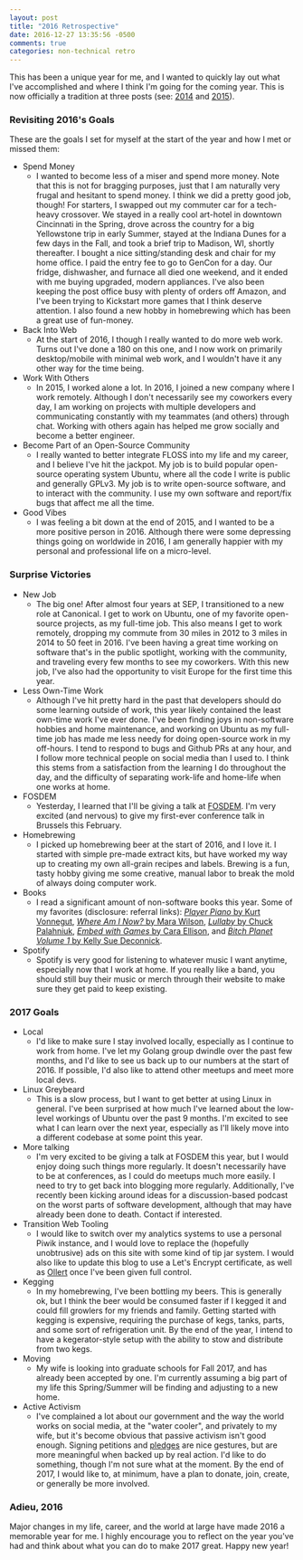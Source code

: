 ```yaml
---
layout: post
title: "2016 Retrospective"
date: 2016-12-27 13:35:56 -0500
comments: true
categories: non-technical retro
---
```


This has been a unique year for me, and I wanted to quickly lay out what I've accomplished and where I think I'm going for the coming year. This is now officially a tradition at three posts (see: [2014](/blog/2014/12/31/2014-retrospective/) and [2015](/blog/2016/01/03/2015-year-in-review/)).

### Revisiting 2016's Goals ###

These are the goals I set for myself at the start of the year and how I met or missed them:

* Spend Money
  * I wanted to become less of a miser and spend more money. Note that this is not for bragging purposes, just that I am naturally very frugal and hesitant to spend money. I think we did a pretty good job, though! For starters, I swapped out my commuter car for a tech-heavy crossover. We stayed in a really cool art-hotel in downtown Cincinnati in the Spring, drove across the country for a big Yellowstone trip in early Summer, stayed at the Indiana Dunes for a few days in the Fall, and took a brief trip to Madison, WI, shortly thereafter. I bought a nice sitting/standing desk and chair for my home office. I paid the entry fee to go to GenCon for a day. Our fridge, dishwasher, and furnace all died one weekend, and it ended with me buying upgraded, modern appliances. I've also been keeping the post office busy with plenty of orders off Amazon, and I've been trying to Kickstart more games that I think deserve attention. I also found a new hobby in homebrewing which has been a great use of fun-money.
* Back Into Web
  * At the start of 2016, I though I really wanted to do more web work. Turns out I've done a 180 on this one, and I now work on primarily desktop/mobile with minimal web work, and I wouldn't have it any other way for the time being.
* Work With Others
  * In 2015, I worked alone a lot. In 2016, I joined a new company where I work remotely. Although I don't necessarily see my coworkers every day, I am working on projects with multiple developers and communicating constantly with my teammates (and others) through chat. Working with others again has helped me grow socially and become a better engineer.
* Become Part of an Open-Source Community
  * I really wanted to better integrate FLOSS into my life and my career, and I believe I've hit the jackpot. My job is to build popular open-source operating system Ubuntu, where all the code I write is public and generally GPLv3. My job is to write open-source software, and to interact with the community. I use my own software and report/fix bugs that affect me all the time.
* Good Vibes
  * I was feeling a bit down at the end of 2015, and I wanted to be a more positive person in 2016. Although there were some depressing things going on worldwide in 2016, I am generally happier with my personal and professional life on a micro-level.

### Surprise Victories ###

* New Job
  * The big one! After almost four years at SEP, I transitioned to a new role at Canonical. I get to work on Ubuntu, one of my favorite open-source projects, as my full-time job. This also means I get to work remotely, dropping my commute from 30 miles in 2012 to 3 miles in 2014 to 50 feet in 2016. I've been having a great time working on software that's in the public spotlight, working with the community, and traveling every few months to see my coworkers. With this new job, I've also had the opportunity to visit Europe for the first time this year.
* Less Own-Time Work
  * Although I've hit pretty hard in the past that developers should do some learning outside of work, this year likely contained the least own-time work I've ever done. I've been finding joys in non-software hobbies and home maintenance, and working on Ubuntu as my full-time job has made me less needy for doing open-source work in my off-hours. I tend to respond to bugs and Github PRs at any hour, and I follow more technical people on social media than I used to. I think this stems from a satisfaction from the learning I do throughout the day, and the difficulty of separating work-life and home-life when one works at home.
* FOSDEM
  * Yesterday, I learned that I'll be giving a talk at [FOSDEM](https://fosdem.org/2017/). I'm very excited (and nervous) to give my first-ever conference talk in Brussels this February.
* Homebrewing
  * I picked up homebrewing beer at the start of 2016, and I love it. I started with simple pre-made extract kits, but have worked my way up to creating my own all-grain recipes and labels. Brewing is a fun, tasty hobby giving me some creative, manual labor to break the mold of always doing computer work.
* Books
  * I read a significant amount of non-software books this year. Some of my favorites (disclosure: referral links): [_Player Piano_ by Kurt Vonnegut](https://www.amazon.com/gp/product/0385333781/ref=as_li_qf_sp_asin_il_tl?ie=UTF8&tag=larpriandthee-20&camp=1789&creative=9325&linkCode=as2&creativeASIN=0385333781&linkId=4dfaf23d21ba24414455e3e63b13fb26), [_Where Am I Now?_ by Mara Wilson](https://www.amazon.com/gp/product/0143128221/ref=as_li_qf_sp_asin_il_tl?ie=UTF8&tag=larpriandthee-20&camp=1789&creative=9325&linkCode=as2&creativeASIN=0143128221&linkId=fa499fb309ea38b089e65cf5f76280ab), [_Lullaby_ by Chuck Palahniuk](https://www.amazon.com/gp/product/0385722192/ref=as_li_qf_sp_asin_il_tl?ie=UTF8&tag=larpriandthee-20&camp=1789&creative=9325&linkCode=as2&creativeASIN=0385722192&linkId=e5f40fba83539802415a677829b41295), [_Embed with Games_ by Cara Ellison](https://www.amazon.com/gp/product/1846973449/ref=as_li_qf_sp_asin_il_tl?ie=UTF8&tag=larpriandthee-20&camp=1789&creative=9325&linkCode=as2&creativeASIN=1846973449&linkId=09907a1df99eac78c9badfa88e1f57d8), and [_Bitch Planet Volume 1_ by Kelly Sue Deconnick](https://www.amazon.com/gp/product/1632153661/ref=as_li_qf_sp_asin_il_tl?ie=UTF8&tag=larpriandthee-20&camp=1789&creative=9325&linkCode=as2&creativeASIN=1632153661&linkId=c1a87961a757bba8891aeba4958c71c5).
* Spotify
  * Spotify is very good for listening to whatever music I want anytime, especially now that I work at home. If you really like a band, you should still buy their music or merch through their website to make sure they get paid to keep existing.

### 2017 Goals ###

* Local
  * I'd like to make sure I stay involved locally, especially as I continue to work from home. I've let my Golang group dwindle over the past few months, and I'd like to see us back up to our numbers at the start of 2016. If possible, I'd also like to attend other meetups and meet more local devs.
* Linux Greybeard
  * This is a slow process, but I want to get better at using Linux in general. I've been surprised at how much I've learned about the low-level workings of Ubuntu over the past 9 months. I'm excited to see what I can learn over the next year, especially as I'll likely move into a different codebase at some point this year.
* More talking
  * I'm very excited to be giving a talk at FOSDEM this year, but I would enjoy doing such things more regularly. It doesn't necessarily have to be at conferences, as I could do meetups much more easily. I need to try to get back into blogging more regularly. Additionally, I've recently been kicking around ideas for a discussion-based podcast on the worst parts of software development, although that may have already been done to death. Contact if interested.
* Transition Web Tooling
  * I would like to switch over my analytics systems to use a personal Piwik instance, and I would love to replace the (hopefully unobtrusive) ads on this site with some kind of tip jar system. I would also like to update this blog to use a Let's Encrypt certificate, as well as [Ollert](https://ollertapp.com) once I've been given full control.
* Kegging
  * In my homebrewing, I've been bottling my beers. This is generally ok, but I think the beer would be consumed faster if I kegged it and could fill growlers for my friends and family. Getting started with kegging is expensive, requiring the purchase of kegs, tanks, parts, and some sort of refrigeration unit. By the end of the year, I intend to have a kegerator-style setup with the ability to stow and distribute from two kegs.
* Moving
  * My wife is looking into graduate schools for Fall 2017, and has already been accepted by one. I'm currently assuming a big part of my life this Spring/Summer will be finding and adjusting to a new home.
* Active Activism
  * I've complained a lot about our government and the way the world works on social media, at the "water cooler", and privately to my wife, but it's become obvious that passive activism isn't good enough. Signing petitions and [pledges](http://neveragain.tech) are nice gestures, but are more meaningful when backed up by real action. I'd like to do something, though I'm not sure what at the moment. By the end of 2017, I would like to, at minimum, have a plan to donate, join, create, or generally be more involved.

### Adieu, 2016 ###

Major changes in my life, career, and the world at large have made 2016 a memorable year for me. I highly encourage you to reflect on the year you've had and think about what you can do to make 2017 great. Happy new year!
